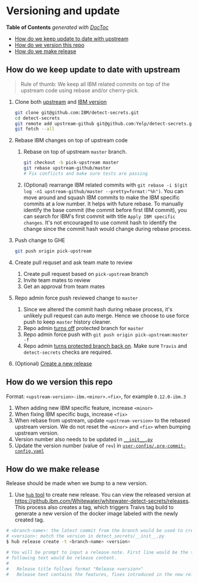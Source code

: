 # Versioning and update

<!-- START doctoc generated TOC please keep comment here to allow auto update -->
<!-- DON'T EDIT THIS SECTION, INSTEAD RE-RUN doctoc TO UPDATE -->

**Table of Contents** _generated with [DocToc](https://github.com/thlorenz/doctoc)_

-   [How do we keep update to date with upstream](#how-do-we-keep-update-to-date-with-upstream)
-   [How do we version this repo](#how-do-we-version-this-repo)
-   [How do we make release](#how-do-we-make-release)

## How do we keep update to date with upstream

> Rule of thumb: We keep all IBM related commits on top of the upstream code using rebase and/or cherry-pick.

1. Clone both [upstream](https://github.com/Yelp/detect-secrets) and [IBM version](https://github.com/IBM/detect-secrets)

    ```sh
    git clone git@github.com:IBM/detect-secrets.git
    cd detect-secrets
    git remote add upstream-github git@github.com:Yelp/detect-secrets.git
    git fetch --all
    ```

1. Rebase IBM changes on top of upstream code

    1. Rebase on top of upstream `master` branch.

        ```sh
        git checkout -b pick-upstream master
        git rebase upstream-github/master
        # Fix conflicts and make sure tests are passing
        ```

    1. (Optional) rearrange IBM related commits with `git rebase -i $(git log -n1 upstream-github/master --pretty=format:"%h")`. You can move around and squash IBM commits to make the IBM specific commits at a low number. It helps with future rebase. To manually identify the base commit (the commit before first IBM commit), you can search for IBM's first commit with title `Apply IBM specific changes`. It's not encouraged to use commit hash to identify the change since the commit hash would change during rebase process.

1. Push change to GHE

    ```sh
    git push origin pick-upstream
    ```

1. Create pull requset and ask team mate to review

    1. Create pull request based on `pick-upstream` branch
    1. Invite team mates to review
    1. Get an approval from team mates

1. Repo admin force push reviewed change to `master`
    1. Since we altered the commit hash during rebase process, it's unlikely pull request can auto merge. Hence we choose to use force push to keep `master` history cleaner.
    1. Repo admin [turns off](https://help.github.com/en/enterprise/admin/developer-workflow/configuring-protected-branches-and-required-status-checks) protected branch for `master`
    1. Repo admin force push with `git push origin pick-upstream:master -f`
    1. Repo admin [turns protected branch back on](https://help.github.com/en/enterprise/admin/developer-workflow/configuring-protected-branches-and-required-status-checks). Make sure `Travis` and `detect-secrets` checks are required.
1. (Optional) [Create a new release](#how-do-we-make-release)

## How do we version this repo

Format: `<upstream-version>-ibm.<minor>.<fix>`, for example `0.12.0-ibm.3`

1. When adding new IBM specific feature, increase `<minor>`
1. When fixing IBM specific bugs, increase `<fix>`
1. When rebase from upstream, update `<upstream-version>` to the rebased upstream version. We do not reset the `<minor>` and `<fix>` when bumping upstream version.
1. Version number also needs to be updated in [`__init__.py`](./detect_secrets/__init__.py#L1)
1. Update the version number (value of `rev`) in [`user-config/.pre-commit-config.yaml`](./user-config/.pre-commit-config.yaml)

## How do we make release

Release should be made when we bump to a new version.

1. Use [`hub` tool](https://github.com/github/hub) to create new release. You can view the released version at <https://github.ibm.com/Whitewater/whitewater-detect-secrets/releases>.
   This process also creates a tag, which triggers Traivs tag build to generate a new version of the docker image labeled with the newly created tag.

```sh
# <branch-name>: the latest commit from the branch would be used to create tag.
# <version>: match the version in detect_secrets/__init__.py
$ hub release create -t <branch-name> <version>

# You will be prompt to input a release note. First line would be the title and
# following text would be release content.
#
#   Release title follows format "Release <version>"
#   Release text contains the features, fixes introduced in the new release
```
